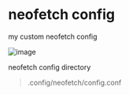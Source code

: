 # neofetch config
my custom neofetch config

![image](https://github.com/sweetcuptea/neofetch-config/assets/105599657/08d888dc-9413-4796-bf26-76ac4c518df3)


neofetch config directory
> .config/neofetch/config.conf
